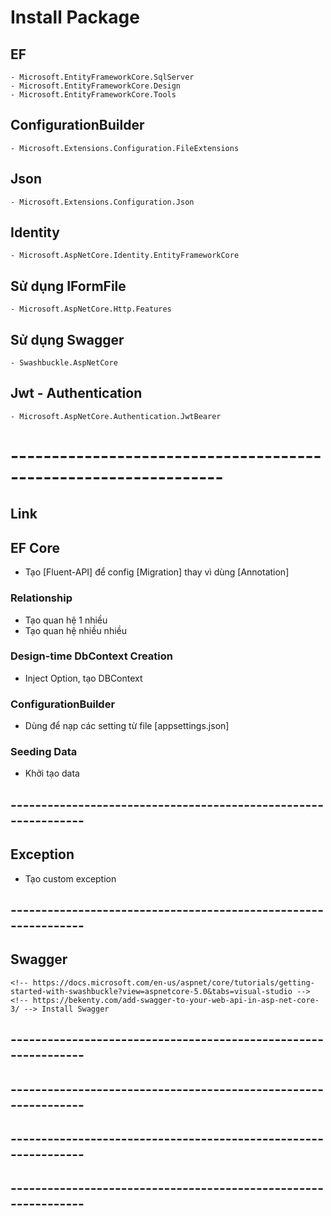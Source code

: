 # Install Package
## EF
    - Microsoft.EntityFrameworkCore.SqlServer
    - Microsoft.EntityFrameworkCore.Design
    - Microsoft.EntityFrameworkCore.Tools
## ConfigurationBuilder
    - Microsoft.Extensions.Configuration.FileExtensions

## Json
    - Microsoft.Extensions.Configuration.Json

## Identity 
    - Microsoft.AspNetCore.Identity.EntityFrameworkCore

## Sử dụng IFormFile
    - Microsoft.AspNetCore.Http.Features

## Sử dụng Swagger
    - Swashbuckle.AspNetCore

## Jwt - Authentication
    - Microsoft.AspNetCore.Authentication.JwtBearer


# ----------------------------------------------------------------
## Link
## EF Core
- Tạo [Fluent-API] để config [Migration] thay vì dùng [Annotation]
    <!-- https://www.learnentityframeworkcore.com/configuration/fluent-api -->

### Relationship
- Tạo quan hệ 1 nhiều
    <!-- https://www.entityframeworktutorial.net/efcore/configure-one-to-many-relationship-using-fluent-api-in-ef-core.aspx -->  
- Tạo quan hệ nhiều nhiều
    <!-- https://www.entityframeworktutorial.net/efcore/configure-many-to-many-relationship-in-ef-core.aspx -->

### Design-time DbContext Creation
- Inject Option, tạo DBContext
    <!-- https://docs.microsoft.com/vi-vn/ef/core/cli/dbcontext-creation?tabs=dotnet-core-cli --> 

### ConfigurationBuilder
- Dùng để nạp các setting từ file [appsettings.json]
    <!-- https://xuanthulab.net/dependency-injection-di-trong-c-voi-servicecollection.html -->

### Seeding Data
- Khởi tạo data
    <!-- https://docs.microsoft.com/vi-vn/ef/core/modeling/data-seeding -->

## ---------------------------------------------------------------
## Exception
- Tạo custom exception
    <!-- https://docs.microsoft.com/en-us/dotnet/standard/exceptions/how-to-create-user-defined-exceptions -->

## ---------------------------------------------------------------
## Swagger
    <!-- https://docs.microsoft.com/en-us/aspnet/core/tutorials/getting-started-with-swashbuckle?view=aspnetcore-5.0&tabs=visual-studio -->
    <!-- https://bekenty.com/add-swagger-to-your-web-api-in-asp-net-core-3/ --> Install Swagger

## ---------------------------------------------------------------
## ---------------------------------------------------------------
## ---------------------------------------------------------------
## ---------------------------------------------------------------